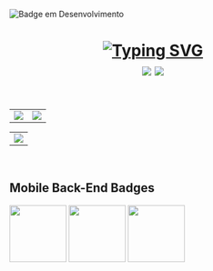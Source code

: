 ![Badge em Desenvolvimento](http://img.shields.io/static/v1?label=STATUS&message=Portfolio%20Mobile%20em%20Desenvolvimento&color=993399&style=for-the-badge)



<h1 text align="center"><a href="https://git.io/typing-svg"><img src="https://readme-typing-svg.herokuapp.com?font=Fira+Codes&size=35&pause=1000&color=C71585&labe&center=true&width=785&height=70&lines=Hello+I'm+Ana+Claudia;I'm+Back-End+Developer;I+program+in+kotlin,+Python+and+java;" alt="Typing SVG" /></a>
<div left="center">
<a href="https://gitlab.com/AnneClaudia" target="_blank"><img src="https://img.shields.io/badge/gitlab-%23181717.svg?style=for-the-badge&logo=gitlab&logoColor=white"/></a>
  <a href="https://codepen.io/AnneClaudia" target="_blank"><img src="https://img.shields.io/badge/Codepen-000000?style=for-the-badge&logo=codepen&logoColor=white"/></a>
</di>
</h1>

<br/>


<table>
  <tr>
    <td valign="top"> <img src="https://github-readme-streak-stats.herokuapp.com/?user=AnneClaudia&theme=dracula"/></td>
    <td valign="top"> <img src = "https://github-readme-stats.vercel.app/api?username=AnneClaudia&theme=dracula"/></td>
  </tr>
</table>

<table>
  <tr>
    <td valign="top"> <img src = "https://github-readme-stats.vercel.app/api/top-langs/?username=AnneClaudia&theme=dracula"/></td>
  </tr>
</table>
</br>

## Mobile Back-End Badges
<div float="left">
<img src = "https://github.com/user-attachments/assets/7746597e-0a6a-4434-9973-a00b9d0105ee.png" witdh="100px" height="100px"/>
<img src = "https://github.com/user-attachments/assets/fda90e1a-da50-48f5-85f4-bd690e271850.png" witdh="100px" height="100px"/>
<img src = "https://github.com/user-attachments/assets/f4cef624-e252-4d5b-baba-139145a486c3.png" witdh="100px" height="100px"/>
</div>

